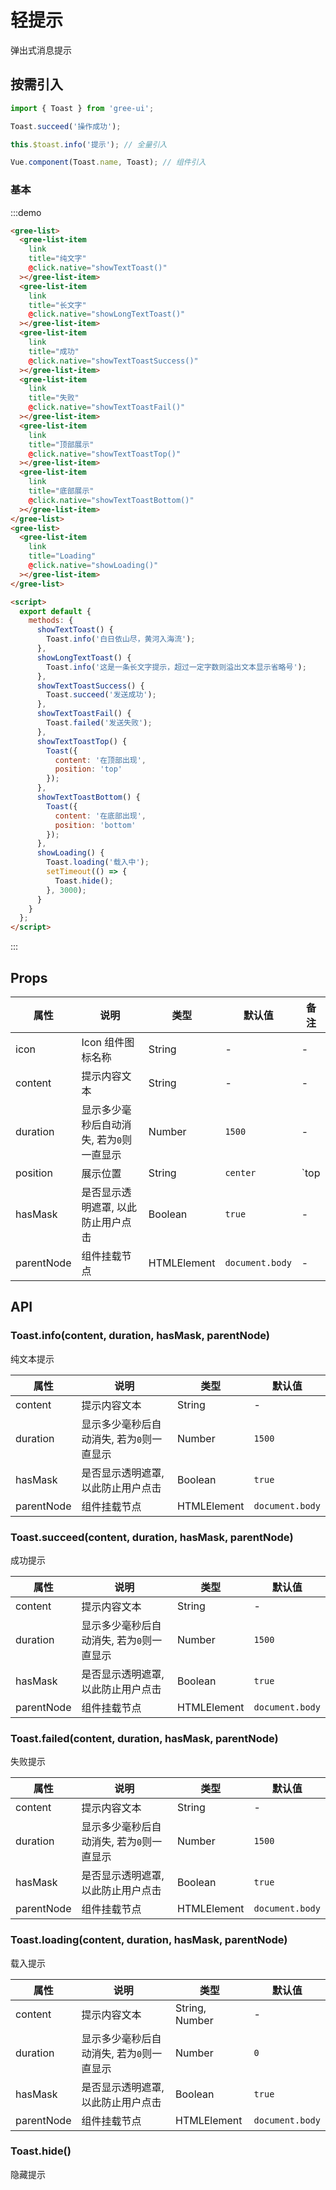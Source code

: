 # 轻提示

弹出式消息提示

## 按需引入

```javascript
import { Toast } from 'gree-ui';

Toast.succeed('操作成功');

this.$toast.info('提示'); // 全量引入

Vue.component(Toast.name, Toast); // 组件引入
```

### 基本

:::demo

```html
<gree-list>
  <gree-list-item
    link
    title="纯文字"
    @click.native="showTextToast()"
  ></gree-list-item>
  <gree-list-item
    link
    title="长文字"
    @click.native="showLongTextToast()"
  ></gree-list-item>
  <gree-list-item
    link
    title="成功"
    @click.native="showTextToastSuccess()"
  ></gree-list-item>
  <gree-list-item
    link
    title="失败"
    @click.native="showTextToastFail()"
  ></gree-list-item>
  <gree-list-item
    link
    title="顶部展示"
    @click.native="showTextToastTop()"
  ></gree-list-item>
  <gree-list-item
    link
    title="底部展示"
    @click.native="showTextToastBottom()"
  ></gree-list-item>
</gree-list>
<gree-list>
  <gree-list-item
    link
    title="Loading"
    @click.native="showLoading()"
  ></gree-list-item>
</gree-list>

<script>
  export default {
    methods: {
      showTextToast() {
        Toast.info('白日依山尽，黄河入海流');
      },
      showLongTextToast() {
        Toast.info('这是一条长文字提示，超过一定字数则溢出文本显示省略号');
      },
      showTextToastSuccess() {
        Toast.succeed('发送成功');
      },
      showTextToastFail() {
        Toast.failed('发送失败');
      },
      showTextToastTop() {
        Toast({
          content: '在顶部出现',
          position: 'top'
        });
      },
      showTextToastBottom() {
        Toast({
          content: '在底部出现',
          position: 'bottom'
        });
      },
      showLoading() {
        Toast.loading('载入中');
        setTimeout(() => {
          Toast.hide();
        }, 3000);
      }
    }
  };
</script>
```

:::

## Props

| 属性       | 说明                                      | 类型        | 默认值          | 备注                |
| ---------- | ----------------------------------------- | ----------- | --------------- | ------------------- |
| icon       | Icon 组件图标名称                         | String      | \-              | \-                  |
| content    | 提示内容文本                              | String      | \-              | \-                  |
| duration   | 显示多少毫秒后自动消失, 若为`0`则一直显示 | Number      | `1500`          | \-                  |
| position   | 展示位置                                  | String      | `center`        | `top|center|bottom` |
| hasMask    | 是否显示透明遮罩, 以此防止用户点击        | Boolean     | `true`          | \-                  |
| parentNode | 组件挂载节点                              | HTMLElement | `document.body` | \-                  |

## API

### Toast.info(content, duration, hasMask, parentNode)

纯文本提示

| 属性       | 说明                                      | 类型        | 默认值          |
| ---------- | ----------------------------------------- | ----------- | --------------- |
| content    | 提示内容文本                              | String      | \-              |
| duration   | 显示多少毫秒后自动消失, 若为`0`则一直显示 | Number      | `1500`          |
| hasMask    | 是否显示透明遮罩, 以此防止用户点击        | Boolean     | `true`          |
| parentNode | 组件挂载节点                              | HTMLElement | `document.body` |

### Toast.succeed(content, duration, hasMask, parentNode)

成功提示

| 属性       | 说明                                      | 类型        | 默认值          |
| ---------- | ----------------------------------------- | ----------- | --------------- |
| content    | 提示内容文本                              | String      | \-              |
| duration   | 显示多少毫秒后自动消失, 若为`0`则一直显示 | Number      | `1500`          |
| hasMask    | 是否显示透明遮罩, 以此防止用户点击        | Boolean     | `true`          |
| parentNode | 组件挂载节点                              | HTMLElement | `document.body` |

### Toast.failed(content, duration, hasMask, parentNode)

失败提示

| 属性       | 说明                                      | 类型        | 默认值          |
| ---------- | ----------------------------------------- | ----------- | --------------- |
| content    | 提示内容文本                              | String      | \-              |
| duration   | 显示多少毫秒后自动消失, 若为`0`则一直显示 | Number      | `1500`          |
| hasMask    | 是否显示透明遮罩, 以此防止用户点击        | Boolean     | `true`          |
| parentNode | 组件挂载节点                              | HTMLElement | `document.body` |

### Toast.loading(content, duration, hasMask, parentNode)

载入提示

| 属性       | 说明                                      | 类型           | 默认值          |
| ---------- | ----------------------------------------- | -------------- | --------------- |
| content    | 提示内容文本                              | String, Number | \-              |
| duration   | 显示多少毫秒后自动消失, 若为`0`则一直显示 | Number         | `0`             |
| hasMask    | 是否显示透明遮罩, 以此防止用户点击        | Boolean        | `true`          |
| parentNode | 组件挂载节点                              | HTMLElement    | `document.body` |

### Toast.hide()

隐藏提示

<script>
export default {
  methods: {
    showTextToast() {
      this.$toast.info('白日依山尽，黄河入海流');
    },
    showLongTextToast() {
      this.$toast.info('这是一条长文字提示，超过一定字数则溢出文本显示省略号');
    },
    showTextToastSuccess() {
      this.$toast.succeed('发送成功');
    },
    showTextToastFail() {
      this.$toast.failed('发送失败');
    },
    showTextToastTop() {
      this.$toast({
        content: '在顶部出现',
        position: 'top'
      });
    },
    showTextToastBottom() {
      this.$toast({
        content: '在底部出现',
        position: 'bottom'
      });
    },
    showLoading() {
      this.$toast.loading('载入中');
      setTimeout(() => {
        this.$toast.hide();
      }, 3000);
    }
  }
};
</script>
